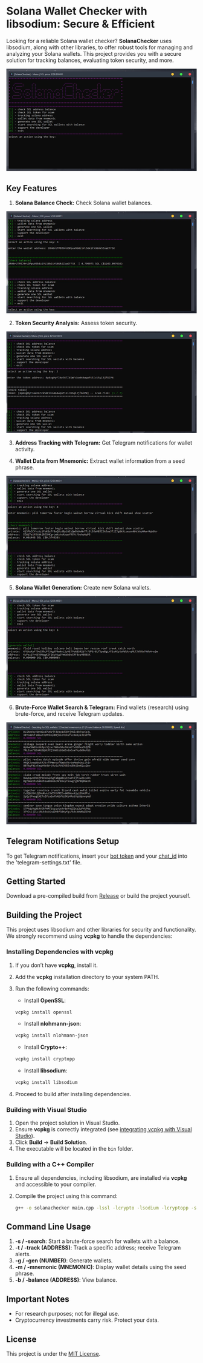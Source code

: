 # Solana Wallet Checker with libsodium: Secure & Efficient

Looking for a reliable Solana wallet checker? **SolanaChecker** uses libsodium, along with other libraries, to offer robust tools for managing and analyzing your Solana wallets. This project provides you with a secure solution for tracking balances, evaluating token security, and more.

<p align="left">
    <img src="/static/stop.webp" />
</p>

## Key Features

1.  **Solana Balance Check:** Check Solana wallet balances.

<p align="left">
    <img src="/static/info.webp" />
</p>

2.  **Token Security Analysis:** Assess token security.

<p align="left">
    <img src="/static/beta.webp" />
</p>

3.  **Address Tracking with Telegram:** Get Telegram notifications for wallet activity.

4.  **Wallet Data from Mnemonic:** Extract wallet information from a seed phrase.

<p align="left">
    <img src="/static/workspace.webp" />
</p>

5.  **Solana Wallet Generation:** Create new Solana wallets.

<p align="left">
    <img src="/static/viewer.webp" />
</p>

6.  **Brute-Force Wallet Search & Telegram:** Find wallets (research) using brute-force, and receive Telegram updates.

<p align="left">
    <img src="/static/draft.webp" />
</p>

## Telegram Notifications Setup

To get Telegram notifications, insert your [bot token](https://core.telegram.org/bots/tutorial#obtain-your-bot-token) and your [chat_id](https://t.me/getmyid_bot) into the 'telegram-settings.txt' file.

## Getting Started

Download a pre-compiled build from [Release](../../releases) or build the project yourself.

## Building the Project

This project uses libsodium and other libraries for security and functionality. We strongly recommend using **vcpkg** to handle the dependencies:

### Installing Dependencies with vcpkg

1.  If you don’t have **vcpkg**, install it.
2.  Add the **vcpkg** installation directory to your system PATH.
3.  Run the following commands:

    -   Install **OpenSSL**:

    ```bash
    vcpkg install openssl
    ```

    -   Install **nlohmann-json**:

    ```bash
    vcpkg install nlohmann-json
    ```

    -   Install **Crypto++**:

    ```bash
    vcpkg install cryptopp
    ```

    -   Install **libsodium**:

    ```bash
    vcpkg install libsodium
    ```

4.  Proceed to build after installing dependencies.

### Building with Visual Studio

1.  Open the project solution in Visual Studio.
2.  Ensure **vcpkg** is correctly integrated (see [integrating vcpkg with Visual Studio](https://github.com/microsoft/vcpkg#visual-studio)).
3.  Click **Build** -> **Build Solution**.
4.  The executable will be located in the `bin` folder.

### Building with a C++ Compiler

1.  Ensure all dependencies, including libsodium, are installed via **vcpkg** and accessible to your compiler.
2.  Compile the project using this command:

    ```bash
    g++ -o solanachecker main.cpp -lssl -lcrypto -lsodium -lcryptopp -std=c++17
    ```

## Command Line Usage

1.  **-s / -search**: Start a brute-force search for wallets with a balance.
2.  **-t / -track (ADDRESS)**: Track a specific address; receive Telegram alerts.
3.  **-g / -gen (NUMBER)**: Generate wallets.
4.  **-m / -mnemonic (MNEMONIC)**: Display wallet details using the seed phrase.
5.  **-b / -balance (ADDRESS)**: View balance.

## Important Notes

-   For research purposes; not for illegal use.
-   Cryptocurrency investments carry risk. Protect your data.

## License

This project is under the [MIT License](/LICENSE).